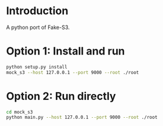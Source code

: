 # Introduction

A python port of Fake-S3.

# Option 1: Install and run

```Bash
python setup.py install
mock_s3 --host 127.0.0.1 --port 9000 --root ./root
```

# Option 2: Run directly

```Bash
cd mock_s3
python main.py --host 127.0.0.1 --port 9000 --root ./root
```

